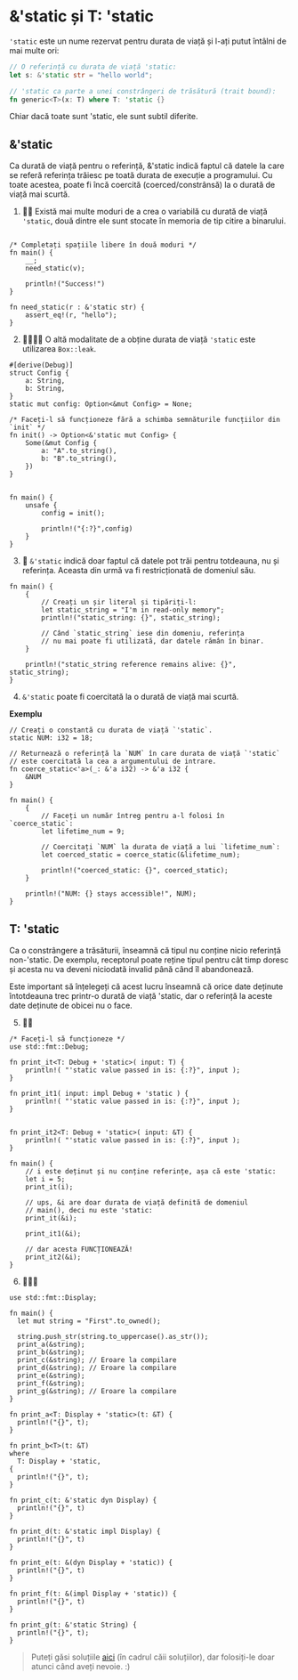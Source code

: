 # &'static și T: 'static
`'static` este un nume rezervat pentru durata de viață și l-ați putut întâlni de mai multe ori:
```rust
// O referință cu durata de viață 'static:
let s: &'static str = "hello world";

// 'static ca parte a unei constrângeri de trăsătură (trait bound):
fn generic<T>(x: T) where T: 'static {}
```

Chiar dacă toate sunt 'static, ele sunt subtil diferite.

## &'static
Ca durată de viață pentru o referință, &'static indică faptul că datele la care se referă referința trăiesc pe toată durata de execuție a programului. Cu toate acestea, poate fi încă coercită (coerced/constrânsă) la o durată de viață mai scurtă.



1. 🌟🌟 Există mai multe moduri de a crea o variabilă cu durată de viață `'static`, două dintre ele sunt stocate în memoria de tip citire a binarului.

```rust,editable

/* Completați spațiile libere în două moduri */
fn main() {
    __;
    need_static(v);

    println!("Success!")
}

fn need_static(r : &'static str) {
    assert_eq!(r, "hello");
}
```

2. 🌟🌟🌟🌟 O altă modalitate de a obține durata de viață `'static` este utilizarea `Box::leak`.
```rust,editable
#[derive(Debug)]
struct Config {
    a: String,
    b: String,
}
static mut config: Option<&mut Config> = None;

/* Faceți-l să funcționeze fără a schimba semnăturile funcțiilor din `init` */
fn init() -> Option<&'static mut Config> {
    Some(&mut Config {
        a: "A".to_string(),
        b: "B".to_string(),
    })
}


fn main() {
    unsafe {
        config = init();

        println!("{:?}",config)
    }
}
```

3. 🌟 `&'static` indică doar faptul că datele pot trăi pentru totdeauna, nu și referința. Aceasta din urmă va fi restricționată de domeniul său.
```rust,editable
fn main() {
    {
        // Creați un șir literal și tipăriți-l:
        let static_string = "I'm in read-only memory";
        println!("static_string: {}", static_string);

        // Când `static_string` iese din domeniu, referința
        // nu mai poate fi utilizată, dar datele rămân în binar.
    }

    println!("static_string reference remains alive: {}", static_string);
}
```

4. `&'static` poate fi coercitată la o durată de viață mai scurtă.

**Exemplu**
```rust,editable
// Creați o constantă cu durata de viață `'static`.
static NUM: i32 = 18;

// Returnează o referință la `NUM` în care durata de viață `'static`
// este coercitată la cea a argumentului de intrare.
fn coerce_static<'a>(_: &'a i32) -> &'a i32 {
    &NUM
}

fn main() {
    {
        // Faceți un număr întreg pentru a-l folosi în `coerce_static`:
        let lifetime_num = 9;

        // Coercitați `NUM` la durata de viață a lui `lifetime_num`:
        let coerced_static = coerce_static(&lifetime_num);

        println!("coerced_static: {}", coerced_static);
    }

    println!("NUM: {} stays accessible!", NUM);
}
```



##  T: 'static
Ca o constrângere a trăsăturii, înseamnă că tipul nu conține nicio referință non-'static. De exemplu, receptorul poate reține tipul pentru cât timp doresc și acesta nu va deveni niciodată invalid până când îl abandonează.

Este important să înțelegeți că acest lucru înseamnă că orice date deținute întotdeauna trec printr-o durată de viață 'static, dar o referință la aceste date deținute de obicei nu o face.


5. 🌟🌟
```rust,editable
/* Faceți-l să funcționeze */
use std::fmt::Debug;

fn print_it<T: Debug + 'static>( input: T) {
    println!( "'static value passed in is: {:?}", input );
}

fn print_it1( input: impl Debug + 'static ) {
    println!( "'static value passed in is: {:?}", input );
}


fn print_it2<T: Debug + 'static>( input: &T) {
    println!( "'static value passed in is: {:?}", input );
}

fn main() {
    // i este deținut și nu conține referințe, așa că este 'static:
    let i = 5;
    print_it(i);

    // ups, &i are doar durata de viață definită de domeniul
    // main(), deci nu este 'static:
    print_it(&i);

    print_it1(&i);

    // dar acesta FUNCȚIONEAZĂ!
    print_it2(&i);
}
```


6. 🌟🌟🌟
```rust,editable
use std::fmt::Display;

fn main() {
  let mut string = "First".to_owned();

  string.push_str(string.to_uppercase().as_str());
  print_a(&string);
  print_b(&string);
  print_c(&string); // Eroare la compilare
  print_d(&string); // Eroare la compilare
  print_e(&string);
  print_f(&string);
  print_g(&string); // Eroare la compilare
}

fn print_a<T: Display + 'static>(t: &T) {
  println!("{}", t);
}

fn print_b<T>(t: &T)
where
  T: Display + 'static,
{
  println!("{}", t);
}

fn print_c(t: &'static dyn Display) {
  println!("{}", t)
}

fn print_d(t: &'static impl Display) {
  println!("{}", t)
}

fn print_e(t: &(dyn Display + 'static)) {
  println!("{}", t)
}

fn print_f(t: &(impl Display + 'static)) {
  println!("{}", t)
}

fn print_g(t: &'static String) {
  println!("{}", t);
}
```

> Puteți găsi soluțiile [aici](https://github.com/sunface/rust-by-practice) (în cadrul căii soluțiilor), dar folosiți-le doar atunci când aveți nevoie. :)
